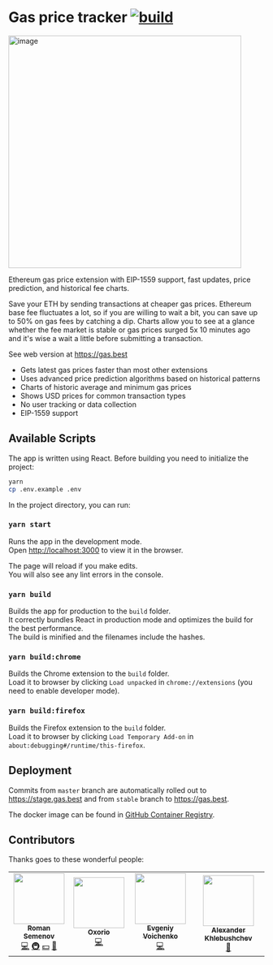 # Gas price tracker [![build](https://github.com/poma/gas-tracker-ui/actions/workflows/build.yml/badge.svg)](https://github.com/poma/gas-tracker-ui/actions/workflows/build.yml)

<img width="458" alt="image" src="https://user-images.githubusercontent.com/2109710/158978962-5aab5bdd-a680-441f-877e-6078d5ceb799.png">

Ethereum gas price extension with EIP-1559 support, fast updates, price prediction, and historical fee charts.

Save your ETH by sending transactions at cheaper gas prices. Ethereum base fee fluctuates a lot, so if you are willing to wait a bit, you can save up to 50% on gas fees by catching a dip. Charts allow you to see at a glance whether the fee market is stable or gas prices surged 5x 10 minutes ago and it's wise a wait a little before submitting a transaction.

See web version at https://gas.best

- Gets latest gas prices faster than most other extensions
- Uses advanced price prediction algorithms based on historical patterns
- Charts of historic average and minimum gas prices
- Shows USD prices for common transaction types
- No user tracking or data collection
- EIP-1559 support

## Available Scripts

The app is written using React. Before building you need to initialize the project:

```bash
yarn
cp .env.example .env
```

In the project directory, you can run:

### `yarn start`

Runs the app in the development mode.\
Open [http://localhost:3000](http://localhost:3000) to view it in the browser.

The page will reload if you make edits.\
You will also see any lint errors in the console.

### `yarn build`

Builds the app for production to the `build` folder.\
It correctly bundles React in production mode and optimizes the build for the best performance.\
The build is minified and the filenames include the hashes.

### `yarn build:chrome`

Builds the Chrome extension to the `build` folder.\
Load it to browser by clicking `Load unpacked` in `chrome://extensions` (you need to enable developer mode).

### `yarn build:firefox`

Builds the Firefox extension to the `build` folder.\
Load it to browser by clicking `Load Temporary Add-on` in `about:debugging#/runtime/this-firefox`.

## Deployment

Commits from `master` branch are automatically rolled out to https://stage.gas.best and from `stable` branch to https://gas.best.

The docker image can be found in [GitHub Container Registry](https://github.com/poma/gas-tracker-ui/pkgs/container/gas-tracker-ui).

## Contributors

Thanks goes to these wonderful people:

<!-- ALL-CONTRIBUTORS-LIST:START - Do not remove or modify this section -->
<!-- prettier-ignore-start -->
<!-- markdownlint-disable -->
<table>
  <tr>
    <td align="center"><a href="https://github.com/poma"><img src="https://avatars.githubusercontent.com/u/2109710?v=4?s=100" width="100px;" alt=""/><br /><sub><b>Roman Semenov</b></sub></a><br /><a href="#backend-poma" title="Backend">💻</a> <a href="#infra-poma" title="Infrastructure (Hosting, Build-Tools, etc)">🚇</a> <a href="#financial-poma" title="Financial">💵</a> <a href="#design-poma" title="Design">🎨</a></td>
    <td align="center"><a href="https://oxor.io"><img src="https://avatars.githubusercontent.com/u/53340101?v=4?s=100" width="100px;" alt=""/><br /><sub><b>Oxorio</b></sub></a><br /><a href="https://github.com/poma/gas-tracker-ui/commits?author=oxor-io" title="Code">💻</a></td>
    <td align="center"><a href="https://github.com/kotokrad"><img src="https://avatars.githubusercontent.com/u/3849707?v=4?s=100" width="100px;" alt=""/><br /><sub><b>Evgeniy Voichenko</b></sub></a><br /><a href="https://github.com/poma/gas-tracker-ui/commits?author=kotokrad" title="Code">💻</a></td>
    <td align="center"><a href="https://fomalhaut.su/"><img src="https://avatars.githubusercontent.com/u/6025172?v=4?s=100" width="100px;" alt=""/><br /><sub><b>Alexander Khlebushchev</b></sub></a><br /><a href="#prediction-fomalhaut88" title="Price prediction engine">🧠</a></td>
  </tr>
</table>

<!-- markdownlint-restore -->
<!-- prettier-ignore-end -->

<!-- ALL-CONTRIBUTORS-LIST:END -->